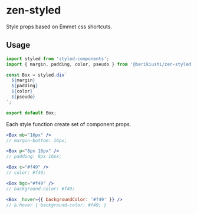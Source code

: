 # zen-styled

Style props based on Emmet css shortcuts.

## Usage

```jsx
import styled from 'styled-components';
import { margin, padding, color, pseudo } from '@berikiushi/zen-styled';

const Box = styled.div`
  ${margin}
  ${padding}
  ${color}
  ${pseudo}
`;

export default Box;
```

Each style function create set of component props.

```jsx
<Box mb="16px" />
// margin-bottom: 16px;

<Box p="8px 16px" />
// padding: 8px 16px;

<Box c="#f49" />
// color: #f49;

<Box bgc="#f49" />
// background-color: #f49;

<Box _hover={{ backgroundColor: '#f49' }} />
// &:hover { background-color: #f49; }
```
